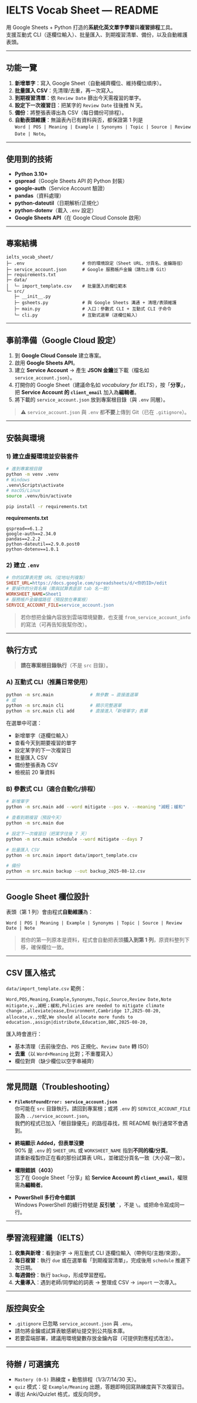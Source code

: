 # IELTS Vocab Sheet — README

用 Google Sheets + Python 打造的**系統化英文單字學習**與**複習排程**工具。  
支援互動式 CLI（逐欄位輸入）、批量匯入、到期複習清單、備份，以及自動維護表頭。

---

## 功能一覽

1. **新增單字**：寫入 Google Sheet（自動補齊欄位、維持欄位順序）。  
2. **批量匯入 CSV**：先清理/去重，再一次寫入。  
3. **到期複習清單**：依 `Review Date` 篩出今天需複習的單字。  
4. **設定下一次複習日**：把某字的 `Review Date` 往後推 N 天。  
5. **備份**：將整張表導出為 CSV（每日備份可排程）。  
6. **自動表頭維護**：無論表內已有資料與否，都保證第 1 列是  
   `Word | POS | Meaning | Example | Synonyms | Topic | Source | Review Date | Note`。

---

## 使用到的技術

- **Python 3.10+**
- **gspread**（Google Sheets API 的 Python 封裝）
- **google-auth**（Service Account 驗證）
- **pandas**（資料處理）
- **python-dateutil**（日期解析/正規化）
- **python-dotenv**（載入 `.env` 設定）
- **Google Sheets API**（在 Google Cloud Console 啟用）

---

## 專案結構

```
ielts_vocab_sheet/
├─ .env                      # 你的環境設定（Sheet URL、分頁名、金鑰路徑）
├─ service_account.json      # Google 服務帳戶金鑰（請勿上傳 Git）
├─ requirements.txt
├─ data/
│  └─ import_template.csv    # 批量匯入的欄位範本
└─ src/
   ├─ __init__.py
   ├─ gsheets.py             # 與 Google Sheets 溝通 + 清理/表頭維護
   ├─ main.py                # 入口：參數式 CLI + 互動式 CLI 子命令
   └─ cli.py                 # 互動式選單（逐欄位輸入）
```

---

## 事前準備（Google Cloud 設定）

1. 到 **Google Cloud Console** 建立專案。  
2. 啟用 **Google Sheets API**。  
3. 建立 **Service Account** → 產生 **JSON 金鑰**並下載（檔名如 `service_account.json`）。  
4. 打開你的 Google Sheet（建議命名如 *vocabulary for IELTS*），按「**分享**」，把 **Service Account 的 `client_email`** 加入為**編輯者**。  
5. 將下載的 `service_account.json` 放到專案根目錄（與 `.env` 同層）。

> ⚠️ `service_account.json` 與 `.env` 都**不要**上傳到 Git（已在 `.gitignore`）。

---

## 安裝與環境

### 1) 建立虛擬環境並安裝套件
```bash
# 進到專案根目錄
python -m venv .venv
# Windows
.venv\Scripts\activate
# macOS/Linux
source .venv/bin/activate

pip install -r requirements.txt
```

**requirements.txt**
```
gspread==6.1.2
google-auth==2.34.0
pandas==2.2.2
python-dateutil==2.9.0.post0
python-dotenv==1.0.1
```

### 2) 建立 `.env`
```ini
# 你的試算表完整 URL（從地址列複製）
SHEET_URL=https://docs.google.com/spreadsheets/d/<你的ID>/edit
# 要操作的分頁名稱（需與試算表底部 tab 名一致）
WORKSHEET_NAME=Sheet1
# 服務帳戶金鑰檔路徑（預設放在專案根）
SERVICE_ACCOUNT_FILE=service_account.json
```

> 若你想把金鑰內容放到雲端環境變數，也支援 `from_service_account_info` 的寫法（可再告知我幫你改）。

---

## 執行方式

> **請在專案根目錄執行**（不是 `src` 目錄）。

### A) 互動式 CLI（推薦日常使用）
```bash
python -m src.main              # 無參數 → 直接進選單
# 或
python -m src.main cli          # 顯示完整選單
python -m src.main cli add      # 直接進入「新增單字」表單
```
在選單中可選：
- 新增單字（逐欄位輸入）
- 查看今天到期要複習的單字
- 設定某字的下一次複習日
- 批量匯入 CSV
- 備份整張表為 CSV
- 檢視前 20 筆資料

### B) 參數式 CLI（適合自動化/排程）
```bash
# 新增單字
python -m src.main add --word mitigate --pos v. --meaning "減輕；緩和"   --example "Policies are needed to mitigate climate change."   --synonyms "alleviate|ease" --topic Environment --source "Cambridge 17"

# 查看到期複習（預設今天）
python -m src.main due

# 設定下一次複習日（把某字往後 7 天）
python -m src.main schedule --word mitigate --days 7

# 批量匯入 CSV
python -m src.main import data/import_template.csv

# 備份
python -m src.main backup --out backup_2025-08-12.csv
```

---

## Google Sheet 欄位設計

表頭（第 1 列）會由程式**自動維護**為：

```
Word | POS | Meaning | Example | Synonyms | Topic | Source | Review Date | Note
```

> 若你的第一列原本是資料，程式會自動把表頭**插入到第 1 列**，原資料整列下移，確保欄位一致。

---

## CSV 匯入格式

`data/import_template.csv` 範例：
```csv
Word,POS,Meaning,Example,Synonyms,Topic,Source,Review Date,Note
mitigate,v.,減輕；緩和,Policies are needed to mitigate climate change.,alleviate|ease,Environment,Cambridge 17,2025-08-20,
allocate,v.,分配,We should allocate more funds to education.,assign|distribute,Education,BBC,2025-08-20,
```

匯入時會進行：
- 基本清理（去前後空白、`POS` 正規化、`Review Date` 轉 ISO）
- **去重**（以 `Word+Meaning` 比對；不重覆寫入）
- 欄位對齊（缺少欄位以空字串補齊）

---

## 常見問題（Troubleshooting）

- **`FileNotFoundError: service_account.json`**  
  你可能在 `src` 目錄執行。請回到專案根；或將 `.env` 的 `SERVICE_ACCOUNT_FILE` 設為 `../service_account.json`。  
  我們的程式已加入「根目錄優先」的路徑尋找，照 README 執行通常不會遇到。

- **終端顯示 Added，但表單沒變**  
  90% 是 `.env` 的 `SHEET_URL` 或 `WORKSHEET_NAME` 指到**不同的檔/分頁**。  
  請重新複製你正在看的那份試算表 URL，並確認分頁名一致（大小寫一致）。

- **權限錯誤（403）**  
  忘了在 Google Sheet「分享」給 **Service Account 的 `client_email`**，權限需為**編輯者**。

- **PowerShell 多行命令錯誤**  
  Windows PowerShell 的續行符號是 **反引號** `` ` ``，不是 `\`。或把命令寫成同一行。

---

## 學習流程建議（IELTS）

1. **收集與新增**：看到新字 → 用互動式 CLI 逐欄位輸入（帶例句/主題/來源）。  
2. **每日複習**：執行 `due` 或在選單看「到期複習清單」，完成後用 `schedule` 推遲下次日期。  
3. **每週備份**：執行 `backup`，形成學習歷程。  
4. **大量導入**：遇到老師/同學給的詞表 → 整理成 CSV → `import` 一次導入。

---

## 版控與安全

- `.gitignore` 已忽略 `service_account.json` 與 `.env`。  
- 請勿將金鑰或試算表敏感網址提交到公共版本庫。  
- 若要雲端部署，建議用環境變數存放金鑰內容（可提供對應程式改法）。

---

## 待辦 / 可選擴充

- `Mastery (0-5)` 熟練度 + 動態排程（1/3/7/14/30 天）。  
- `quiz` 模式：從 `Example/Meaning` 出題，答題即時回寫熟練度與下次複習日。  
- 導出 Anki/Quizlet 格式，或反向同步。
